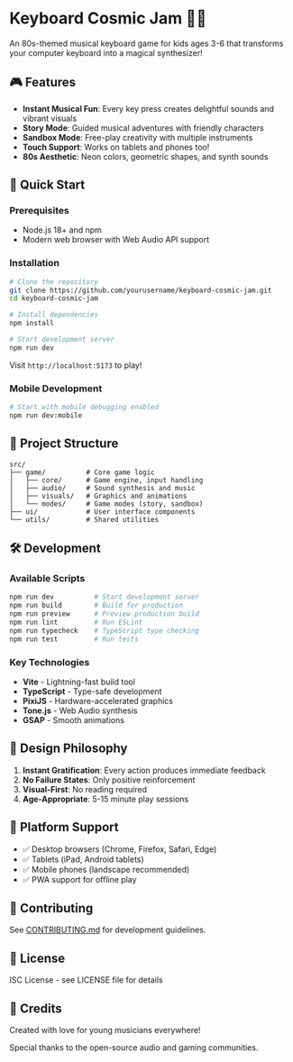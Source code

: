 # Keyboard Cosmic Jam 🎹🚀

An 80s-themed musical keyboard game for kids ages 3-6 that transforms your computer keyboard into a magical synthesizer!

## 🎮 Features

- **Instant Musical Fun**: Every key press creates delightful sounds and vibrant visuals
- **Story Mode**: Guided musical adventures with friendly characters
- **Sandbox Mode**: Free-play creativity with multiple instruments
- **Touch Support**: Works on tablets and phones too!
- **80s Aesthetic**: Neon colors, geometric shapes, and synth sounds

## 🚀 Quick Start

### Prerequisites
- Node.js 18+ and npm
- Modern web browser with Web Audio API support

### Installation
```bash
# Clone the repository
git clone https://github.com/yourusername/keyboard-cosmic-jam.git
cd keyboard-cosmic-jam

# Install dependencies
npm install

# Start development server
npm run dev
```

Visit `http://localhost:5173` to play!

### Mobile Development
```bash
# Start with mobile debugging enabled
npm run dev:mobile
```

## 📁 Project Structure

```
src/
├── game/          # Core game logic
│   ├── core/      # Game engine, input handling
│   ├── audio/     # Sound synthesis and music
│   ├── visuals/   # Graphics and animations
│   └── modes/     # Game modes (story, sandbox)
├── ui/            # User interface components
└── utils/         # Shared utilities
```

## 🛠️ Development

### Available Scripts

```bash
npm run dev          # Start development server
npm run build        # Build for production
npm run preview      # Preview production build
npm run lint         # Run ESLint
npm run typecheck    # TypeScript type checking
npm run test         # Run tests
```

### Key Technologies

- **Vite** - Lightning-fast build tool
- **TypeScript** - Type-safe development
- **PixiJS** - Hardware-accelerated graphics
- **Tone.js** - Web Audio synthesis
- **GSAP** - Smooth animations

## 🎨 Design Philosophy

1. **Instant Gratification**: Every action produces immediate feedback
2. **No Failure States**: Only positive reinforcement
3. **Visual-First**: No reading required
4. **Age-Appropriate**: 5-15 minute play sessions

## 📱 Platform Support

- ✅ Desktop browsers (Chrome, Firefox, Safari, Edge)
- ✅ Tablets (iPad, Android tablets)
- ✅ Mobile phones (landscape recommended)
- ✅ PWA support for offline play

## 🤝 Contributing

See [CONTRIBUTING.md](docs/CONTRIBUTING.md) for development guidelines.

## 📄 License

ISC License - see LICENSE file for details

## 🎵 Credits

Created with love for young musicians everywhere! 

Special thanks to the open-source audio and gaming communities.